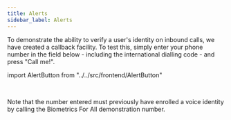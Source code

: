 ```yaml
---
title: Alerts
sidebar_label: Alerts
---
```


To demonstrate the ability to verify a user's identity on inbound calls, we have
created a callback facility. To test this, simply enter your phone number in the
field below - including the international dialling code - and press "Call me!".

import AlertButton from "../../src/frontend/AlertButton"

<AlertButton /> <br/>

Note that the number entered must previously have enrolled a voice identity by
calling the Biometrics For All demonstration number.
